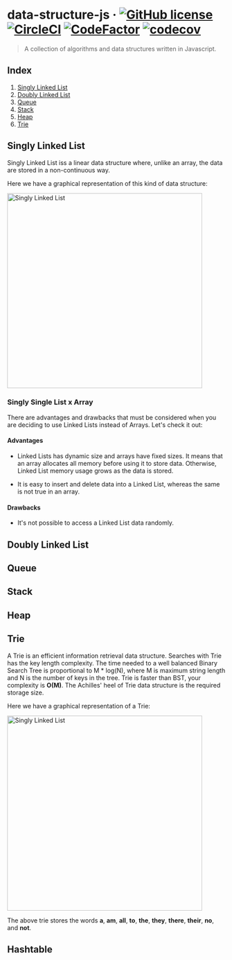 # data-structure-js &middot; [![GitHub license](https://img.shields.io/badge/license-MIT-blue.svg)](https://github.com/paulosales/data-structure/edit/master/LICENSE) [![CircleCI](https://circleci.com/gh/paulosales/algorithms-and-data-structure-js.svg?style=shield)](https://circleci.com/gh/paulosales/algorithms-and-data-structure-js) [![CodeFactor](https://www.codefactor.io/repository/github/paulosales/algorithms-and-data-structure-js/badge)](https://www.codefactor.io/repository/github/paulosales/algorithms-and-data-structure-js) [![codecov](https://codecov.io/gh/paulosales/data-structure-js/branch/master/graph/badge.svg)](https://codecov.io/gh/paulosales/data-structure-js)

> A collection of algorithms and data structures written in Javascript.

## Index

1. [Singly Linked List](#singly-linked-list)
2. [Doubly Linked List](#doubly-linked-list)
3. [Queue](#queue)
4. [Stack](#stack)
5. [Heap](#heap)
6. [Trie](#trie)

## Singly Linked List

Singly Linked List iss a linear data structure where, unlike an array, the data are stored in a non-continuous way.

Here we have a graphical representation of this kind of data structure:

<img
  src="https://dl.dropboxusercontent.com/s/o1au4teii239wjv/singly-linked-list.svg"
  alt="Singly Linked List" width="450"/>

### Singly Single List x Array

There are advantages and drawbacks that must be considered when you are deciding to use Linked Lists instead of Arrays. Let's check it out:

#### Advantages

- Linked Lists has dynamic size and arrays have fixed sizes. It means that an array allocates all memory before using it to store data. Otherwise, Linked List memory usage grows as the data is stored.

- It is easy to insert and delete data into a Linked List, whereas the same is not true in an array.

#### Drawbacks

- It's not possible to access a Linked List data randomly.

## Doubly Linked List

## Queue

## Stack

## Heap

## Trie

A Trie is an efficient information retrieval data structure. Searches with Trie has the key length complexity. The time needed to a well balanced Binary Search Tree is proportional to M \* log(N), where M is maximum string length and N is the number of keys in the tree. Trie is faster than BST, your complexity is **O(M)**. The Achilles' heel of Trie data structure is the required storage size.

Here we have a graphical representation of a Trie:

<img
  src="https://dl.dropboxusercontent.com/s/5a4yw1zw5sfm9dk/trie.svg"
  alt="Singly Linked List" width="450"/>

The above trie stores the words **a**, **am**, **all**, **to**, **the**, **they**, **there**, **their**, **no**, and **not**.

## Hashtable
